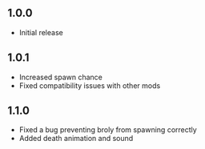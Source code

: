 ## 1.0.0

- Initial release

## 1.0.1

- Increased spawn chance
- Fixed compatibility issues with other mods

## 1.1.0

- Fixed a bug preventing broly from spawning correctly
- Added death animation and sound